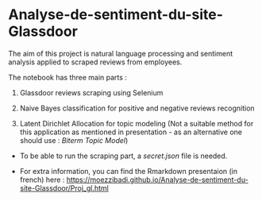 # Analyse-de-sentiment-du-site-Glassdoor
 
 The aim of this project is natural language processing and sentiment analysis applied to scraped reviews from employees. 

The notebook has three main parts : 

1) Glassdoor reviews scraping using Selenium

2) Naive Bayes classification for positive and negative reviews recognition

3) Latent Dirichlet Allocation for topic modeling (Not a suitable method for this application as mentioned in presentation - as an alternative one should use : *Biterm Topic Model*)

- To be able to run the scraping part, a *secret.json* file is needed.

- For extra information, you can find the Rmarkdown presentaion (in french) here : https://moezzibadi.github.io/Analyse-de-sentiment-du-site-Glassdoor/Proj_gl.html
